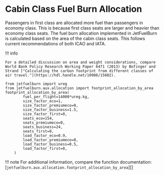 # Cabin Class Fuel Burn Allocation

Passengers in first class are allocated more fuel than passengers in economy class. This is because first class seats are larger and heavier than economy class seats. The fuel burn allocation implemented in JetFuelBurn is calculated based on the area of the cabin class seats. This follows current recommendations of both ICAO and IATA.

!!! info

    For a detailed discussion on area and weight considerations, compare World Bank Policy Research Working Paper 6471 (2013) by Bofinger and Strand ["Calculating the carbon footprint from different classes of air travel."](https://hdl.handle.net/10986/15602).

```pyodide session="allocation" install="jetfuelburn"
from jetfuelburn import ureg
from jetfuelburn.aux.allocation import footprint_allocation_by_area
footprint_allocation_by_area(
        fuel_per_flight=14000*ureg.kg,
        size_factor_eco=1,
        size_factor_premiumeco=0,
        size_factor_business=1.5,
        size_factor_first=0,
        seats_eco=154,
        seats_premiumeco=0,
        seats_business=24,
        seats_first=0,
        load_factor_eco=0.9,
        load_factor_premiumeco=0,
        load_factor_business=0.5,
        load_factor_first=0,
    )
```

!!! note
    For additional information, compare the function documentation:
    [`jetfuelburn.aux.allocation.footprint_allocation_by_area`][]